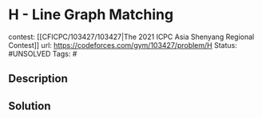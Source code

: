 # H - Line Graph Matching

contest: [[CFICPC/103427/103427|The 2021 ICPC Asia Shenyang Regional Contest]]
url: https://codeforces.com/gym/103427/problem/H
Status: #UNSOLVED
Tags: #

## Description

## Solution

